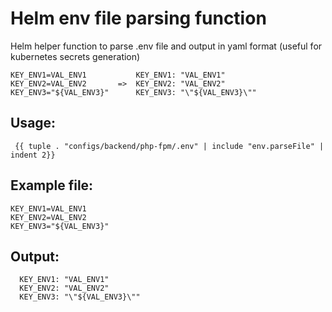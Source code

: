 # Helm env file parsing function
Helm helper function to parse .env file and output in yaml format (useful for kubernetes secrets generation)
```
KEY_ENV1=VAL_ENV1           KEY_ENV1: "VAL_ENV1"
KEY_ENV2=VAL_ENV2       =>  KEY_ENV2: "VAL_ENV2"
KEY_ENV3="${VAL_ENV3}"      KEY_ENV3: "\"${VAL_ENV3}\""
```

## Usage:
```
 {{ tuple . "configs/backend/php-fpm/.env" | include "env.parseFile" | indent 2}}
```
## Example file:
```
KEY_ENV1=VAL_ENV1
KEY_ENV2=VAL_ENV2
KEY_ENV3="${VAL_ENV3}"
```

## Output:
```
  KEY_ENV1: "VAL_ENV1"
  KEY_ENV2: "VAL_ENV2"
  KEY_ENV3: "\"${VAL_ENV3}\""
```
